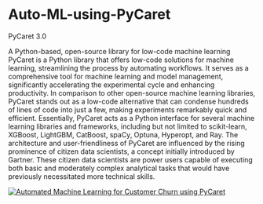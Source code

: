 # Auto-ML-using-PyCaret

PyCaret 3.0 

A Python-based, open-source library for low-code machine learning PyCaret is a Python library that offers low-code solutions for machine learning, streamlining the process by automating workflows. It serves as a comprehensive tool for machine learning and model management, significantly accelerating the experimental cycle and enhancing productivity. In comparison to other open-source machine learning libraries, PyCaret stands out as a low-code alternative that can condense hundreds of lines of code into just a few, making experiments remarkably quick and efficient. Essentially, PyCaret acts as a Python interface for several machine learning libraries and frameworks, including but not limited to scikit-learn, XGBoost, LightGBM, CatBoost, spaCy, Optuna, Hyperopt, and Ray. The architecture and user-friendliness of PyCaret are influenced by the rising prominence of citizen data scientists, a concept initially introduced by Gartner. These citizen data scientists are power users capable of executing both basic and moderately complex analytical tasks that would have previously necessitated more technical skills.

[![Automated Machine Learning for Customer Churn using PyCaret
](https://img.youtube.com/vi/)](http://www.youtube.com/watch?v=PyCTnm-tzTM)


